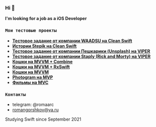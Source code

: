### Hi 👋 
**I'm looking for a job as a iOS Developer**

### `Мои тестовые проекты` 
- **<a href="https://github.com/romaarc/TestTaskWaadsu">Тестовое задание от компании WAADSU на Clean Swift</a>**
- **<a href="https://github.com/romaarc/TestTaskStoriesAPI">Истории Stepik на Clean Swift</a>**
- **<a href="https://github.com/romaarc/TestTaskPeshkariki">Тестовое задание от компании Пешкарики (Unsplash) на VIPER</a>**
- **<a href="https://github.com/romaarc/TestTaskRickAndMorty">Тестовое задание от компании Staply (Rick and Morty) на VIPER</a>**
- **<a href="https://github.com/romaarc/CatsAPI_MVVM_Combine">Кошки на MVVM + Combine</a>**
- **<a href="https://github.com/romaarc/CatsAPI_MVVM_RxSwift">Кошки на MVVM + RxSwift</a>**
- **<a href="https://github.com/romaarc/CatsAPI_MVVM">Кошки на MVVM</a>**
- **<a href="https://github.com/romaarc/Photogram ">Photogram на MVP</a>**
- **<a href="https://github.com/romaarc/TestTaskMovies">Фильмы на MVC</a>**

### `Контакты`
- telegram: @romaarc
- romangorshkov@ya.ru

Studying Swift since September 2021
